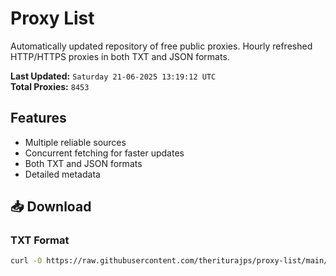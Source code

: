 # Proxy List

Automatically updated repository of free public proxies. Hourly refreshed HTTP/HTTPS proxies in both TXT and JSON formats.

**Last Updated:** `Saturday 21-06-2025 13:19:12 UTC`  
**Total Proxies:** `8453`

## Features
- Multiple reliable sources
- Concurrent fetching for faster updates
- Both TXT and JSON formats
- Detailed metadata

## 📥 Download

### TXT Format
```bash
curl -O https://raw.githubusercontent.com/theriturajps/proxy-list/main/proxies.txt